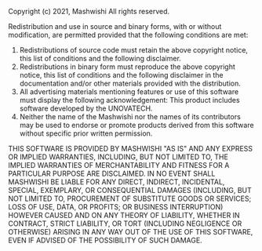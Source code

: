 Copyright (c) 2021, Mashwishi
All rights reserved.

Redistribution and use in source and binary forms, with or without
modification, are permitted provided that the following conditions are met:
1. Redistributions of source code must retain the above copyright
   notice, this list of conditions and the following disclaimer.
2. Redistributions in binary form must reproduce the above copyright
   notice, this list of conditions and the following disclaimer in the
   documentation and/or other materials provided with the distribution.
3. All advertising materials mentioning features or use of this software
   must display the following acknowledgement:
   This product includes software developed by the UNOVATECH.
4. Neither the name of the Mashwishi nor the
   names of its contributors may be used to endorse or promote products
   derived from this software without specific prior written permission.

THIS SOFTWARE IS PROVIDED BY MASHWISHI "AS IS" AND ANY
EXPRESS OR IMPLIED WARRANTIES, INCLUDING, BUT NOT LIMITED TO, THE IMPLIED
WARRANTIES OF MERCHANTABILITY AND FITNESS FOR A PARTICULAR PURPOSE ARE
DISCLAIMED. IN NO EVENT SHALL MASHWISHI BE LIABLE FOR ANY
DIRECT, INDIRECT, INCIDENTAL, SPECIAL, EXEMPLARY, OR CONSEQUENTIAL DAMAGES
(INCLUDING, BUT NOT LIMITED TO, PROCUREMENT OF SUBSTITUTE GOODS OR SERVICES;
LOSS OF USE, DATA, OR PROFITS; OR BUSINESS INTERRUPTION) HOWEVER CAUSED AND
ON ANY THEORY OF LIABILITY, WHETHER IN CONTRACT, STRICT LIABILITY, OR TORT
(INCLUDING NEGLIGENCE OR OTHERWISE) ARISING IN ANY WAY OUT OF THE USE OF THIS
SOFTWARE, EVEN IF ADVISED OF THE POSSIBILITY OF SUCH DAMAGE.
